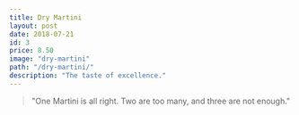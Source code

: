 ```yaml
---
title: Dry Martini
layout: post
date: 2018-07-21
id: 3
price: 8.50
image: "dry-martini"
path: "/dry-martini/"
description: "The taste of excellence."
---
```


> "One Martini is all right. Two are too many, and three are not enough."
